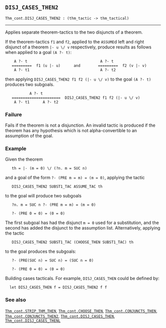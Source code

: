 ## `DISJ_CASES_THEN2`

``` hol4
Thm_cont.DISJ_CASES_THEN2 : (thm_tactic -> thm_tactical)
```

------------------------------------------------------------------------

Applies separate theorem-tactics to the two disjuncts of a theorem.

If the theorem-tactics `f1` and `f2`, applied to the `ASSUME`d left and
right disjunct of a theorem `|- u \/ v` respectively, produce results as
follows when applied to a goal `(A ?- t)`:

``` hol4
    A ?- t                                 A ?- t
   =========  f1 (u |- u)      and        =========  f2 (v |- v)
    A ?- t1                                A ?- t2
```

then applying `DISJ_CASES_THEN2 f1 f2 (|- u \/ v)` to the goal
`(A ?- t)` produces two subgoals.

``` hol4
           A ?- t
   ======================  DISJ_CASES_THEN2 f1 f2 (|- u \/ v)
    A ?- t1      A ?- t2
```

### Failure

Fails if the theorem is not a disjunction. An invalid tactic is produced
if the theorem has any hypothesis which is not alpha-convertible to an
assumption of the goal.

### Example

Given the theorem

``` hol4
   th = |- (m = 0) \/ (?n. m = SUC n)
```

and a goal of the form `?- (PRE m = m) = (m = 0)`, applying the tactic

``` hol4
   DISJ_CASES_THEN2 SUBST1_TAC ASSUME_TAC th
```

to the goal will produce two subgoals

``` hol4
   ?n. m = SUC n ?- (PRE m = m) = (m = 0)

   ?- (PRE 0 = 0) = (0 = 0)
```

The first subgoal has had the disjunct `m = 0` used for a substitution,
and the second has added the disjunct to the assumption list.
Alternatively, applying the tactic

``` hol4
   DISJ_CASES_THEN2 SUBST1_TAC (CHOOSE_THEN SUBST1_TAC) th
```

to the goal produces the subgoals:

``` hol4
   ?- (PRE(SUC n) = SUC n) = (SUC n = 0)

   ?- (PRE 0 = 0) = (0 = 0)
```

Building cases tacticals. For example, `DISJ_CASES_THEN` could be
defined by:

``` hol4
  let DISJ_CASES_THEN f = DISJ_CASES_THEN2 f f
```

### See also

[`Thm_cont.STRIP_THM_THEN`](#Thm_cont.STRIP_THM_THEN),
[`Thm_cont.CHOOSE_THEN`](#Thm_cont.CHOOSE_THEN),
[`Thm_cont.CONJUNCTS_THEN`](#Thm_cont.CONJUNCTS_THEN),
[`Thm_cont.CONJUNCTS_THEN2`](#Thm_cont.CONJUNCTS_THEN2),
[`Thm_cont.DISJ_CASES_THEN`](#Thm_cont.DISJ_CASES_THEN),
[`Thm_cont.DISJ_CASES_THENL`](#Thm_cont.DISJ_CASES_THENL)
